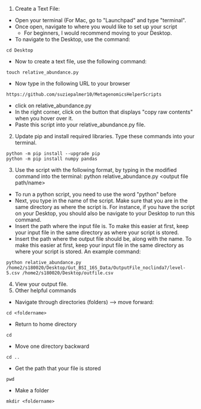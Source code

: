 1. Create a Text File:
- Open your terminal (For Mac, go to "Launchpad" and type "terminal".
- Once open, navigate to where you would like to set up your script
	- For beginners, I would recommend moving to your Desktop. 
- To navigate to the Desktop, use the command:
```
cd Desktop

```
- Now to create a text file, use the following command:
```
touch relative_abundance.py

```
- Now type in the following URL to your browser 
```
https://github.com/suziepalmer10/MetagenomicsHelperScripts
```
- click on relative_abundance.py 
- In the right corner, click on the button that displays "copy raw contents" when you hover over it. 
- Paste this script into your relative_abundance.py file. 	

2. Update pip and install required libraries. Type these commands into your terminal. 

```
python -m pip install --upgrade pip
python -m pip install numpy pandas

```
3. Use the script with the following format, by typing in the modified command into the terminal:
python relative_abundance.py <path to level-5.csv> <output file path/name>
- To run a python script, you need to use the word "python" before
- Next, you type in the name of the script. Make sure that you are in the same directory as where the script is. For instance, if you have the script on your Desktop, you should also be navigate to your Desktop to run this command. 
- Insert the path where the input file is. To make this easier at first, keep your input file in the same directory as where your script is stored. 
- Insert the path where the output file should be, along with the name. To make this easier at first, keep your input file in the same directory as where your script is stored. 
An example command:
```
python relative_abundance.py /home2/s180020/Desktop/Gut_BSI_16S_Data/OutputFile_noclinda7/level-5.csv /home2/s180020/Desktop/outfile.csv

```
4. View your output file. 
5. Other helpful commands
- Navigate through directories (folders) --> move forward:
```
cd <foldername>

```
- Return to home directory 
```
cd

```
- Move one directory backward 
```
cd ..

```
- Get the path that your file is stored
```
pwd

```
- Make a folder
```
mkdir <foldername>

```

